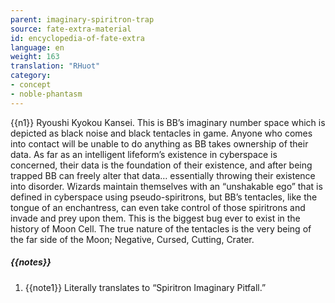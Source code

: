 ```yaml
---
parent: imaginary-spiritron-trap
source: fate-extra-material
id: encyclopedia-of-fate-extra
language: en
weight: 163
translation: "RHuot"
category:
- concept
- noble-phantasm
---
```


{{n1}}
Ryoushi Kyokou Kansei.
This is BB’s imaginary number space which is depicted as black noise and black tentacles in game. Anyone who comes into contact will be unable to do anything as BB takes ownership of their data.
As far as an intelligent lifeform’s existence in cyberspace is concerned, their data is the foundation of their existence, and after being trapped BB can freely alter that data… essentially throwing their existence into disorder.
Wizards maintain themselves with an “unshakable ego” that is defined in cyberspace using pseudo-spiritrons, but BB’s tentacles, like the tongue of an enchantress, can even take control of those spiritrons and invade and prey upon them.
This is the biggest bug ever to exist in the history of Moon Cell.
The true nature of the tentacles is the very being of the far side of the Moon;
Negative, Cursed, Cutting, Crater.

##### {{notes}}

1. {{note1}} Literally translates to “Spiritron Imaginary Pitfall.”
